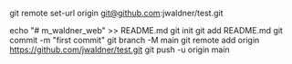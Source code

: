 git remote set-url origin git@github.com:jwaldner/test.git

echo "# m_waldner_web" >> README.md
git init
git add README.md
git commit -m "first commit"
git branch -M main
git remote add origin https://github.com/jwaldner/test.git
git push -u origin main


 